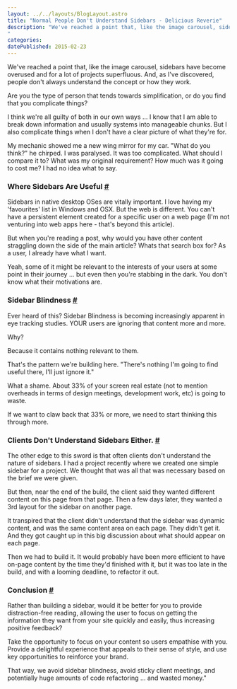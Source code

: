 ```yaml
---
layout: ../../layouts/BlogLayout.astro
title: "Normal People Don't Understand Sidebars - Delicious Reverie"
description: "We've reached a point that, like the image carousel, sidebars have become overused and for a lot of projects superfluous. And, as I've discovered, people don't always understand the concept or how they work.
"
categories:
datePublished: 2015-02-23
---
```

We've reached a point that, like the image carousel, sidebars have become overused and for a lot of projects superfluous. And, as I've discovered, people don't always understand the concept or how they work.

Are you the type of person that tends towards simplification, or do you find that you complicate things?

I think we're all guilty of both in our own ways ... I know that I am able to break down information and usually systems into manageable chunks. But I also complicate things when I don't have a clear picture of what they're for.

My mechanic showed me a new wing mirror for my car. "What do you think?" he chirped. I was paralysed. It was too complicated. What should I compare it to? What was my original requirement? How much was it going to cost me? I had no idea what to say.

### Where Sidebars Are Useful [#](https://deliciousreverie.co.uk/posts/normal-people-dont-understand-sidebars/#where-sidebars-are-useful)

Sidebars in native desktop OSes are vitally important. I love having my 'favourites' list in Windows and OSX. But the web is different. You can't have a persistent element created for a specific user on a web page (I'm not venturing into web apps here - that's beyond this article).

But when you're reading a post, why would you have other content straggling down the side of the main article? Whats that search box for? As a user, I already have what I want.

Yeah, some of it might be relevant to the interests of your users at some point in their journey ... but even then you're stabbing in the dark. You don't know what their motivations are.

### Sidebar Blindness [#](https://deliciousreverie.co.uk/posts/normal-people-dont-understand-sidebars/#sidebar-blindness)

Ever heard of this? Sidebar Blindness is becoming increasingly apparent in eye tracking studies. YOUR users are ignoring that content more and more.

Why?

Because it contains nothing relevant to them.

That's the pattern we're building here. "There's nothing I'm going to find useful there, I'll just ignore it."

What a shame. About 33% of your screen real estate (not to mention overheads in terms of design meetings, development work, etc) is going to waste.

If we want to claw back that 33% or more, we need to start thinking this through more.

### Clients Don't Understand Sidebars Either. [#](https://deliciousreverie.co.uk/posts/normal-people-dont-understand-sidebars/#clients-don't-understand-sidebars-either.)

The other edge to this sword is that often clients don't understand the nature of sidebars. I had a project recently where we created one simple sidebar for a project. We thought that was all that was necessary based on the brief we were given.

But then, near the end of the build, the client said they wanted different content on this page from that page. Then a few days later, they wanted a 3rd layout for the sidebar on another page.

It transpired that the client didn't understand that the sidebar was dynamic content, and was the same content area on each page. They didn't get it. And they got caught up in this big discussion about what should appear on each page.

Then we had to build it. It would probably have been more efficient to have on-page content by the time they'd finished with it, but it was too late in the build, and with a looming deadline, to refactor it out.

### Conclusion [#](https://deliciousreverie.co.uk/posts/normal-people-dont-understand-sidebars/#conclusion)

Rather than building a sidebar, would it be better for you to provide distraction-free reading, allowing the user to focus on getting the information they want from your site quickly and easily, thus increasing positive feedback?

Take the opportunity to focus on your content so users empathise with you. Provide a delightful experience that appeals to their sense of style, and use key opportunities to reinforce your brand.

That way, we avoid sidebar blindness, avoid sticky client meetings, and potentially huge amounts of code refactoring ... and wasted money."
